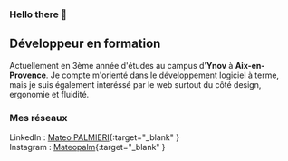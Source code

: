 ### Hello there 👋

<!--
**MateoPalmieri/MateoPalmieri** is a ✨ _special_ ✨ repository because its `README.md` (this file) appears on your GitHub profile.

Here are some ideas to get you started:

- 🔭 I’m currently working on ...
- 🌱 I’m currently learning ...
- 👯 I’m looking to collaborate on ...
- 🤔 I’m looking for help with ...
- 💬 Ask me about ...
- 📫 How to reach me: ...
- ⚡ Fun fact: ...
-->

## Développeur en formation

Actuellement en 3ème année d'études au campus d'**Ynov** à **Aix-en-Provence**.
Je compte m'orienté dans le développement logiciel à terme, mais je suis également interéssé par le web surtout du côté design, ergonomie et fluidité.

### Mes réseaux

LinkedIn : [Mateo PALMIERI](https://www.linkedin.com/in/mateo-palmieri/){:target="_blank" } </br>
Instagram : [Mateopalm](https://www.instagram.com/mat.palm/){:target="_blank" }
